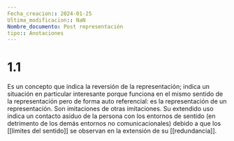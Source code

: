 ```yaml
---
Fecha_creacion:: 2024-01-25
Ultima_modificacion:: NaN
Nombre_documento: Post representación
tipo:: Anotaciones
---
```



# 1.1 


Es un concepto que indica la reversión de la representación; indica un situación en particular interesante porque funciona en el mismo sentido de la representación pero de forma auto referencial: es la representación de un representación. Son imitaciones de otras imitaciones. Su extendido uso indica un contacto asiduo de la persona con los entornos de sentido (en detrimento de los demás entornos no comunicacionales) debido a que los [[limites del sentido]] se observan en la extensión de su  [[redundancia]].

